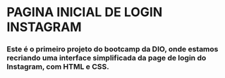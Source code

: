# PAGINA INICIAL DE LOGIN INSTAGRAM

### Este é o primeiro projeto do bootcamp da DIO, onde estamos recriando uma interface simplificada da page de login do Instagram, com HTML e CSS.
